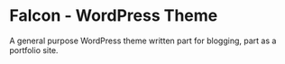 # Falcon - WordPress Theme

A general purpose WordPress theme written part for blogging, part as a
portfolio site.
